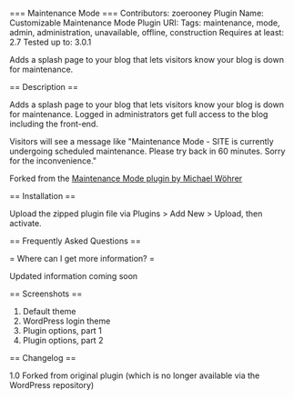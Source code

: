 === Maintenance Mode ===
Contributors: zoerooney
Plugin Name: Customizable Maintenance Mode
Plugin URI:
Tags: maintenance, mode, admin, administration, unavailable, offline, construction
Requires at least: 2.7
Tested up to: 3.0.1

Adds a splash page to your blog that lets visitors know your blog is down for maintenance.  

== Description ==

Adds a splash page to your blog that lets visitors know your blog is down for 
maintenance. Logged in administrators get full access to the blog including the front-end.

Visitors will see a message like "Maintenance Mode - SITE is currently undergoing scheduled maintenance. Please try back in 60 minutes. Sorry for the inconvenience."

Forked from the [ Maintenance Mode plugin by Michael Wöhrer](http://sw-guide.de/wordpress/plugins/maintenance-mode/)

== Installation ==

Upload the zipped plugin file via Plugins > Add New > Upload, then activate.

== Frequently Asked Questions ==

= Where can I get more information? =

Updated information coming soon

== Screenshots ==

1. Default theme
2. WordPress login theme
3. Plugin options, part 1
4. Plugin options, part 2

== Changelog ==

1.0 Forked from original plugin (which is no longer available via the WordPress repository)